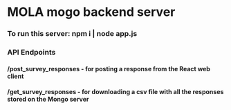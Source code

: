 # MOLA mogo backend server

### To run this server: npm i | node app.js

### API Endpoints

#### /post_survey_responses - for posting a response from the React web client

#### /get_survey_responses - for downloading a csv file with all the responses stored on the Mongo server
